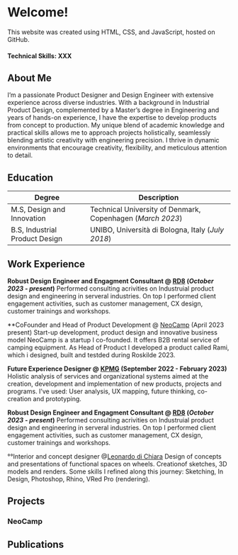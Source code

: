# Welcome!

This website was created using HTML, CSS, and JavaScript, hosted on GitHub.

#### Technical Skills: XXX

## About Me
I’m a passionate Product Designer and Design Engineer with extensive experience across diverse industries.
With a background in Industrial Product Design, complemented by a Master’s degree in Engineering and years of hands-on
experience, I have the expertise to develop products from concept to production. My unique blend of academic knowledge
and practical skills allows me to approach projects holistically, seamlessly blending artistic creativity with engineering
precision. I thrive in dynamic environments that encourage creativity, flexibility, and meticulous attention to detail.

## Education					    

| Degree | Description | 
| --- | --- |
| M.S, Design and Innovation | Technical University of Denmark, Copenhagen (_March 2023_)	
| B.S, Industrial Product Design | UNIBO, Università di Bologna, Italy (_July 2018_) 

## Work Experience

**Robust Design Engineer and Engagment Consultant @ [RD8](https://rd8.tech/about) (_October 2023 - present_)**
Performed consulting acrivities on Industruial product design and engineering in serveral industries. On top I performed client engagement activities, such as customer management, CX design, customer trainings and workshops.

**CoFounder and Head of Product Development @ [NeoCamp]() (April 2023  present)
Start-up development, product design and innovative business model NeoCamp is a startup I co-founded. It offers B2B rental service of camping equipment. As Head of Product I developed a product called Rami, which i designed, built and testded during Roskilde 2023.

**Future Experience Designer @ [KPMG](https://kpmg.com/us/en/articles/2022/business-transformation-guide.html) (September 2022 - February 2023)**
Holistic analysis of services and organizational systems aimed at the creation, development and implementation of new products, projects and programs. I’ve used: User analysis, UX mapping, future thinking, co-creation and prototyping.

**Robust Design Engineer and Engagment Consultant @ [RD8](https://rd8.tech/about) (_October 2023 - present_)**
Performed consulting acrivities on Industruial product design and engineering in serveral industries. On top I performed client engagement activities, such as customer management, CX design, customer trainings and workshops.

°°Interior and concept designer @[Leonardo di Chiara](https://www.leonardodichiara.it/) 
Design of concepts and presentations of functional spaces on wheels. Creationof sketches, 3D models and renders. Some skills I refined along this journey: Sketching, In Design, Photoshop, Rhino, VRed Pro (rendering).

## Projects
### NeoCamp
### 


## Publications

